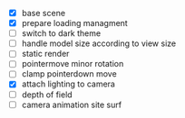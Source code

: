 - [x] base scene
- [x] prepare loading managment
- [ ] switch to dark theme
- [ ] handle model size according to view size
- [ ] static render
- [ ] pointermove minor rotation
- [ ] clamp pointerdown move
- [x] attach lighting to camera
- [ ] depth of field
- [ ] camera animation site surf